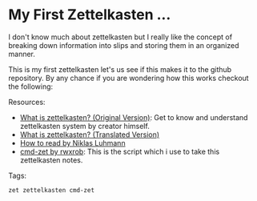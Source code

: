 # My First Zettelkasten ...

I don't know much about zettelkasten but I really like the concept of
breaking down information into slips and storing them in an organized
manner. 

This is my first zettelkasten let's us see if this makes it to the
github repository. By any chance if you are wondering how this works
checkout the following: 

Resources: 

* [What is zettelkasten? (Original Version)](https://niklas-luhmann-archiv.de/nachlass/zettelkasten): Get to know and understand zettelkasten system by creator himself. 
* [What is zettelkasten? (Translated Version)](https://luhmann.surge.sh/communicating-with-slip-boxes) 
* [How to read by Niklas Luhmann](https://luhmann.surge.sh/communicating-with-slip-boxes) 
* [cmd-zet by rwxrob](https://github.com/rwxrob/cmd-zet): This is the script which i use to take this zettelkasten notes. 

Tags: 

	zet zettelkasten cmd-zet
